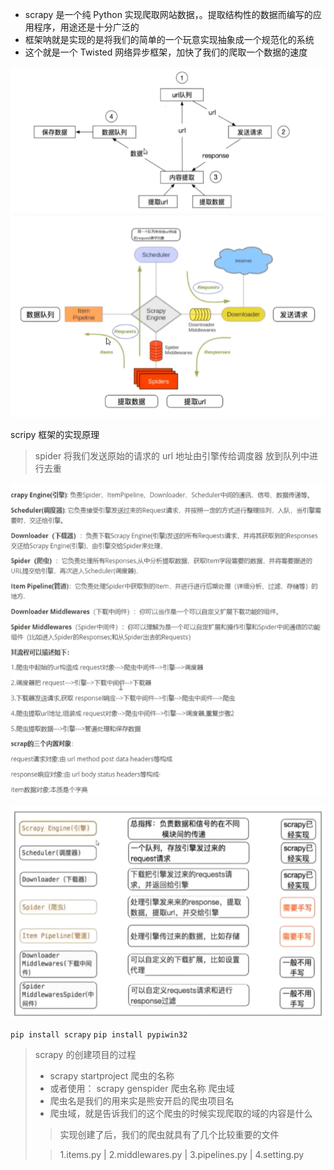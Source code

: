 * scrapy 是一个纯 Python 实现爬取网站数据，。提取结构性的数据而编写的应用程序，用途还是十分广泛的
* 框架呐就是实现的是将我们的简单的一个玩意实现抽象成一个规范化的系统
* 这个就是一个 Twisted 网络异步框架，加快了我们的爬取一个数据的速度

![img](./img.png)
![img](./img_1.png)


scripy 框架的实现原理
> spider 将我们发送原始的请求的 url 地址由引擎传给调度器
> 放到队列中进行去重

![img](./img_2.png)

![img_4.png](img_4.png)

`pip install scrapy`
`pip install pypiwin32`

> scrapy 的创建项目的过程
> * scrapy startproject 爬虫的名称
> * 或者使用： scrapy genspider 爬虫名称 爬虫域
> * 爬虫名是我们的用来实是熊安开启的爬虫项目名
> * 爬虫域，就是告诉我们的这个爬虫的时候实现爬取的域的内容是什么
> 
> > 实现创建了后，我们的爬虫就具有了几个比较重要的文件
> 
> > 1.items.py  |  2.middlewares.py  | 3.pipelines.py  | 4.setting.py